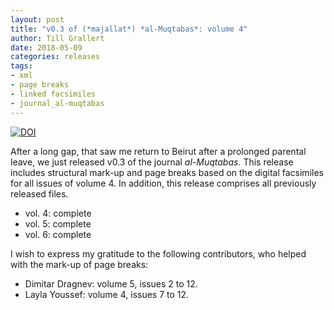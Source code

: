 ```yaml
---
layout: post
title: "v0.3 of (*majallat*) *al-Muqtabas*: volume 4"
author: Till Grallert
date: 2018-05-09
categories: releases
tags:
- xml
- page breaks
- linked facsimiles
- journal_al-muqtabas
---
```


[![DOI](https://zenodo.org/badge/DOI/10.5281/zenodo.1244031.svg)](https://doi.org/10.5281/zenodo.1244031)

After a long gap, that saw me return to Beirut after a prolonged parental leave, we just released v0.3 of the journal *al-Muqtabas*. This release includes structural mark-up and page breaks based on the digital facsimiles for all issues of volume 4. In addition, this release comprises all previously released files.

- vol. 4: complete
- vol. 5: complete
- vol. 6: complete

I wish to express my gratitude to the following contributors, who helped with the mark-up of page breaks:

- Dimitar Dragnev: volume 5, issues 2 to 12.
- Layla Youssef: volume 4, issues 7 to 12.